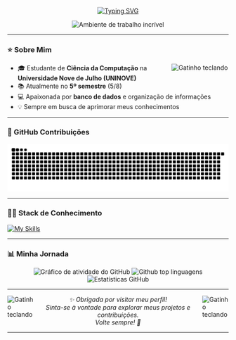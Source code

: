 <p align="center">
  <a href="https://git.io/typing-svg">
    <img src="https://readme-typing-svg.herokuapp.com/?color=9370DB&size=35&center=true&vCenter=true&width=1000&lines=‧₊˚Seja+bem-vindo(a)+ao+meu+GitHub!₊˚" alt="Typing SVG">
  </a>
</p>

<p align="center">
  <img src="https://user-images.githubusercontent.com/74038190/212750155-3ceddfbd-19d3-40a3-87af-8d329c8323c4.gif" width="60%" alt="Ambiente de trabalho incrível" />
</p>

---

### ⭐ Sobre Mim
<img src="https://user-images.githubusercontent.com/74038190/226127923-0e8b7792-7b3c-462b-951b-63c96ba1a5af.gif" width="130" align="right" alt="Gatinho teclando"  />


- 🎓 Estudante de **Ciência da Computação** na **Universidade Nove de Julho (UNINOVE)**
- 📚 Atualmente no **5º semestre** (5/8)
- 💻 Apaixonada por **banco de dados** e organização de informações
- 💡 Sempre em busca de aprimorar meus conhecimentos

---

### 🐍 GitHub Contribuições

<p align="center">

  <picture>
    <source media="(prefers-color-scheme: dark)" srcset="https://raw.githubusercontent.com/AmandaAndradeS/AmandaAndradeS/output/github-contribution-grid-snake-dark.svg">
    <source media="(prefers-color-scheme: light)" srcset="https://raw.githubusercontent.com/AmandaAndradeS/AmandaAndradeS/output/github-contribution-grid-snake.svg">
    <img src="https://raw.githubusercontent.com/AmandaAndradeS/AmandaAndradeS/output/github-contribution-grid-snake.svg"align="center" alt="github contribution grid snake animation">
  </picture> 
</p>

---

### 👩‍💻 Stack de Conhecimento

<a href="https://skillicons.dev">
  <img src="https://skillicons.dev/icons?i=git,github,vscode,mysql,py" alt="My Skills">
</a>


---

### 📊 Minha Jornada 

<div align="center">
  <img src="https://github-readme-activity-graph.vercel.app/graph?username=AmandaAndradeS&theme=nightowl" alt="Gráfico de atividade do GitHub" />
  <img src="https://github-readme-stats.vercel.app/api/top-langs/?username=AmandaAndradeS&layout=compact&langs_count=20&theme=nightowl" alt="Github top linguagens" height="150" />
  <img src="https://github-readme-stats.vercel.app/api?username=AmandaAndradeS&show_icons=true&include_all_commits=true&count_private=true&theme=nightowl&rank_icon=github&border_radius=10" height="150" alt="Estatísticas GitHub" />
</div>

---

<img src="https://user-images.githubusercontent.com/74038190/226127913-88de86d3-8437-45b9-a3b6-e746b47f655a.gif" width="60" align="right" alt="Gatinho teclando"/>
<img src="https://user-images.githubusercontent.com/74038190/226127913-88de86d3-8437-45b9-a3b6-e746b47f655a.gif" width="60" align="left" alt="Gatinho teclando" />

<p align="center">
  <i>✨ Obrigada por visitar meu perfil!<br>
  Sinta-se à vontade para explorar meus projetos e contribuições.<br>
  Volte sempre! 🚀</i>
</p>

---
